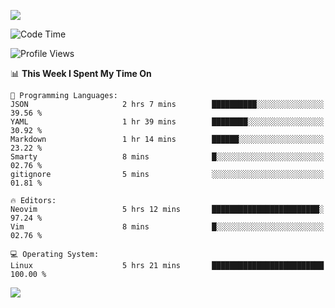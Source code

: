 <!-- [![Top Langs](https://github-readme-stats.vercel.app/api/top-langs/?username=gagahsyuja&theme=dracula&hide_border=true&border_radius=7)](https://github.com/anuraghazra/github-readme-stats) -->

![](https://komarev.com/ghpvc/?username=gagahsyuja&color=orange)

<!--START_SECTION:waka-->
![Code Time](http://img.shields.io/badge/Code%20Time-1%2C470%20hrs%2053%20mins-blue)

![Profile Views](http://img.shields.io/badge/Profile%20Views-13-blue)

📊 **This Week I Spent My Time On** 

```text
💬 Programming Languages: 
JSON                     2 hrs 7 mins        ██████████░░░░░░░░░░░░░░░   39.56 % 
YAML                     1 hr 39 mins        ████████░░░░░░░░░░░░░░░░░   30.92 % 
Markdown                 1 hr 14 mins        ██████░░░░░░░░░░░░░░░░░░░   23.22 % 
Smarty                   8 mins              █░░░░░░░░░░░░░░░░░░░░░░░░   02.76 % 
gitignore                5 mins              ░░░░░░░░░░░░░░░░░░░░░░░░░   01.81 % 

🔥 Editors: 
Neovim                   5 hrs 12 mins       ████████████████████████░   97.24 % 
Vim                      8 mins              █░░░░░░░░░░░░░░░░░░░░░░░░   02.76 % 

💻 Operating System: 
Linux                    5 hrs 21 mins       █████████████████████████   100.00 % 
```


<!--END_SECTION:waka-->

![](https://hit.yhype.me/github/profile?account_id=96577465)

